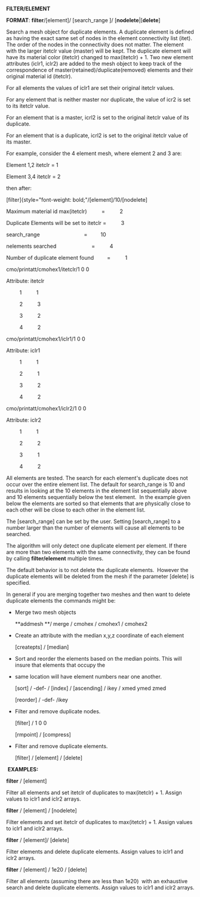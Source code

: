 
 **FILTER/ELEMENT**

  **FORMAT**:
  **filter**/[element]/
[search\_range
]/
[**nodelete**|[**delete**]
  
  Search a mesh object for duplicate elements. A duplicate element is
  defined as having the exact same set of nodes in the element
  connectivity list (itet). The order of the nodes in the connectivity
  does not matter. The element with the larger itetclr value (master)
  will be kept. The duplicate element will have its material color
  (itetclr) changed to max(itetclr) + 1. Two new element attributes
  (iclr1, iclr2) are added to the mesh object to keep track of the
  correspondence of master(retained)/duplicate(removed) elements and
  their original material id (itetclr). 


For all elements the values of iclr1 are set their original itetclr
values.

For any element that is neither master nor duplicate, the value of icr2
is set to its itetclr value.

For an element that is a master, icrl2 is set to the original itetclr
value of its duplicate.

For an element that is a duplicate, icrl2 is set to the original itetclr
value of its master.




  For example, consider the 4 element mesh, where element 2 and 3 are:
 
  Element 1,2 itetclr = 1

  Element 3,4 itetclr = 2

  then after:

  [filter]{style="font-weight: bold;"/[element]/10/[nodelete]                              

  

  Maximum material id max(itetclr)          =         
  2                         

  Duplicate Elements will be set to itetclr =         
  3                         

  search\_range                              =        
  10                         

  nelements searched                        =         
  4                         

  Number of duplicate element found         =         
  1                         

  

  cmo/printatt/cmohex1/itetclr/1 0
  0                                             

  Attribute:
  itetclr                                                             

           1         
  1                                                          

           2         
  3                                                          

           3         
  2                                                          

           4         
  2                                                          

  

  cmo/printatt/cmohex1/iclr1/1 0
  0                                               

  Attribute:
  iclr1                                                               

           1         
  1                                                          

           2         
  1                                                          

           3         
  2                                                          

           4         
  2                                                          

  

  cmo/printatt/cmohex1/iclr2/1 0
  0                                               

  Attribute:
  iclr2                                                               

           1         
  1                                                          

           2         
  2                                                          

           3         
  1                                                          

           4         
  2                                                          

 
  
 
  

  All elements are tested. The search for each element's duplicate
  does not occur over the entire element list. The default for
  search\_range is 10 and results in looking at the 10 elements in the
  element list sequentially above and 10 elements sequentially below
  the test element.  In the example given below the elements are
  sorted so that elements that are physically close to each other will
  be close to each other in the element list.

  

  The [search\_range] can be set by
  the user. Setting [search\_range] 
  to a number larger than the number of elements will cause all
  elements to be searched.

  

  The algorithm will only detect one duplicate element per element. If
  there are more than two elements with the same connectivity, they
  can be found by calling **filter/element** multiple times.

  

  The default behavior is to not delete the duplicate elements. 
  However the duplicate elements will be deleted from the mesh if the
  parameter [delete] is specified.

  

  In general if you are merging together two meshes and then want to
  delete duplicate elements the commands might be:

  

  
* Merge two mesh objects

  **addmesh **/ merge / cmohex / cmohex1 / cmohex2

  
* Create an attribute with the median x,y,z coordinate of each
  element

  [createpts] / [median] 
* Sort and reorder the elements based
  on the median points. This will insure that elements that occupy
  the

  
* same location will have element numbers near one another.

  [sort] / -def- /
  [index] /
  [ascending] / ikey / xmed ymed zmed

  [reorder] / -def- /ikey

  
* Filter and remove duplicate nodes.

  [filter]  / 1 0 0

  [rmpoint] / [compress]
* Filter and remove duplicate
  elements.

  [filter]  /
  [element] / 
  [delete]


 **EXAMPLES:**


 

 **filter** / [element] 

 Filter all elements and set itetclr of duplicates to max(itetclr) + 1.
 Assign values to iclr1 and iclr2 arrays.

 

 **filter** / [element] / [nodelete] 

 Filter elements and set itetclr of duplicates to max(itetclr) + 1.
 Assign values to iclr1 and iclr2 arrays.

 

 **filter** / [element]/ [delete] 

 Filter elements and delete duplicate elements. Assign values to iclr1
 and iclr2 arrays.

 

 **filter** / [element] / 1e20 / [delete] 

 Filter all elements (assuming there are less than 1e20)  with an
 exhaustive search and delete duplicate elements. Assign values to
 iclr1 and iclr2 arrays.


